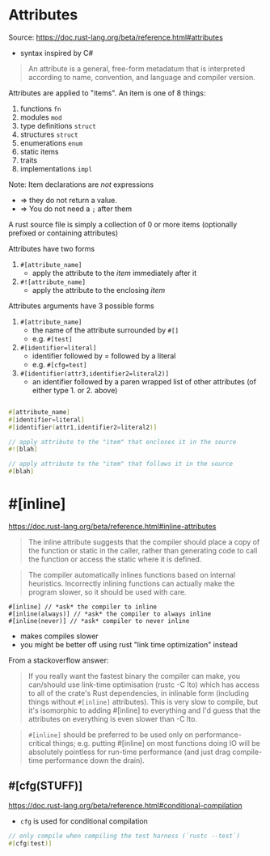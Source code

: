 # Attributes

Source: <https://doc.rust-lang.org/beta/reference.html#attributes>

- syntax inspired by C#

> An attribute is a general, free-form metadatum that is interpreted according
> to name, convention, and language and compiler version.

Attributes are applied to "items". An item is one of 8 things:

1. functions `fn`
2. modules `mod`
3. type definitions `struct`
4. structures `struct`
5. enumerations `enum`
6. static items
7. traits
8. implementations `impl`

Note: Item declarations are _not_ expressions

- => they do not return a value.
- => You do not need a `;` after them

A rust source file is simply a collection of 0 or more items (optionally
prefixed or containing attributes)

Attributes have two forms

1. `#[attribute_name]`
    - apply the attribute to the _item_ immediately after it
1. `#![attribute_name]`
    - apply the attribute to the enclosing _item_

Attributes arguments have 3 possible forms

1. `#[attribute_name]`
    - the name of the attribute surrounded by `#[]`
    - e.g. `#[test]`
2. `#[identifier=literal]`
    - identifier followed by = followed by a literal
    - e.g. `#[cfg=test]`
3. `#[identifier(attr3,identifier2=literal2)]`
    - an identifier followed by a paren wrapped list of other attributes (of
      either type 1. or 2. above)

```rust

#[attribute_name]
#[identifier=literal]
#[identifier(attr1,identifier2=literal2)]

// apply attribute to the "item" that encloses it in the source
#![blah]

// apply attribute to the "item" that follows it in the source
#[blah]
```

# #[inline]

https://doc.rust-lang.org/beta/reference.html#inline-attributes

> The inline attribute suggests that the compiler should place a copy of the
> function or static in the caller, rather than generating code to call the
> function or access the static where it is defined.

> The compiler automatically inlines functions based on internal heuristics.
> Incorrectly inlining functions can actually make the program slower, so it
> should be used with care.

```
#[inline] // *ask* the compiler to inline
#[inline(always)] // *ask* the compiler to always inline
#[inline(never)] // *ask* compiler to never inline
```

- makes compiles slower
- you might be better off using rust "link time optimization" instead

From a stackoverflow answer:

> If you really want the fastest binary the compiler can make, you can/should
> use link-time optimisation (rustc -C lto) which has access to all of the
> crate's Rust dependencies, in inlinable form (including things without
> `#[inline]` attributes). This is very slow to compile, but it's isomorphic to
> adding #[inline] to everything and I'd guess that the attributes on everything
> is even slower than -C lto.

> `#[inline]` should be preferred to be used only on performance-critical
> things; e.g. putting #[inline] on most functions doing IO will be absolutely
> pointless for run-time performance (and just drag compile-time performance
> down the drain).

## #[cfg(STUFF)]

https://doc.rust-lang.org/beta/reference.html#conditional-compilation

- `cfg` is used for conditional compilation

```rust
// only compile when compiling the test harness (`rustc --test`)
#[cfg(test)]
```
